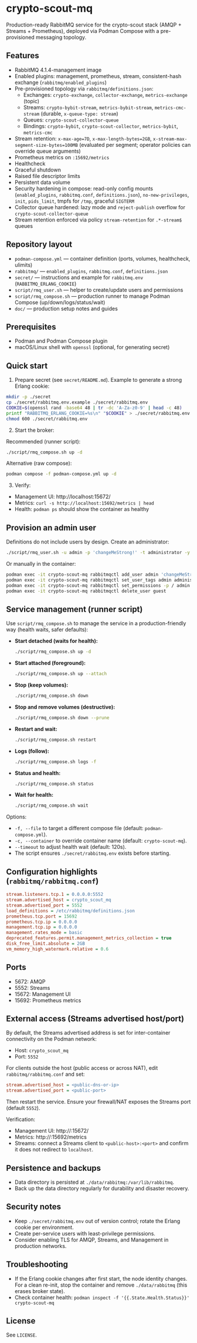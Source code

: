 # crypto-scout-mq

Production-ready RabbitMQ service for the crypto-scout stack (AMQP + Streams + Prometheus), deployed via Podman Compose
with a pre-provisioned messaging topology.

## Features

- RabbitMQ 4.1.4-management image
- Enabled plugins: management, prometheus, stream, consistent-hash exchange (`rabbitmq/enabled_plugins`)
- Pre-provisioned topology via `rabbitmq/definitions.json`:
    - Exchanges: `crypto-exchange`, `collector-exchange`, `metrics-exchange` (topic)
    - Streams: `crypto-bybit-stream`, `metrics-bybit-stream`, `metrics-cmc-stream` (durable, `x-queue-type: stream`)
    - Queues: `crypto-scout-collector-queue`
    - Bindings: `crypto-bybit`, `crypto-scout-collector`, `metrics-bybit`, `metrics-cmc`
- Stream retention: `x-max-age=7D`, `x-max-length-bytes=2GB`, `x-stream-max-segment-size-bytes=100MB` (evaluated per
  segment; operator policies can override queue arguments)
- Prometheus metrics on `:15692/metrics`
- Healthcheck
- Graceful shutdown
- Raised file descriptor limits
- Persistent data volume
- Security hardening in compose: read-only config mounts (`enabled_plugins`, `rabbitmq.conf`, `definitions.json`),
  `no-new-privileges`, `init`, `pids_limit`, tmpfs for `/tmp`, graceful `SIGTERM`
- Collector queue hardened: lazy mode and `reject-publish` overflow for `crypto-scout-collector-queue`
- Stream retention enforced via policy `stream-retention` for `.*-stream$` queues

## Repository layout

- `podman-compose.yml` — container definition (ports, volumes, healthcheck, ulimits)
- `rabbitmq/` — `enabled_plugins`, `rabbitmq.conf`, `definitions.json`
- `secret/` — instructions and example for `rabbitmq.env` (`RABBITMQ_ERLANG_COOKIE`)
- `script/rmq_user.sh` — helper to create/update users and permissions
- `script/rmq_compose.sh` — production runner to manage Podman Compose (up/down/logs/status/wait)
- `doc/` — production setup notes and guides

## Prerequisites

- Podman and Podman Compose plugin
- macOS/Linux shell with `openssl` (optional, for generating secret)

## Quick start

1) Prepare secret (see `secret/README.md`). Example to generate a strong Erlang cookie:

```bash
mkdir -p ./secret
cp ./secret/rabbitmq.env.example ./secret/rabbitmq.env
COOKIE=$(openssl rand -base64 48 | tr -dc 'A-Za-z0-9' | head -c 48)
printf "RABBITMQ_ERLANG_COOKIE=%s\n" "$COOKIE" > ./secret/rabbitmq.env
chmod 600 ./secret/rabbitmq.env
```

2) Start the broker:

Recommended (runner script):

```bash
./script/rmq_compose.sh up -d
```

Alternative (raw compose):

```bash
podman compose -f podman-compose.yml up -d
```

3) Verify:

- Management UI: http://localhost:15672/
- Metrics: `curl -s http://localhost:15692/metrics | head`
- Health: `podman ps` should show the container as healthy

## Provision an admin user

Definitions do not include users by design. Create an administrator:

```bash
./script/rmq_user.sh -u admin -p 'changeMeStrong!' -t administrator -y
```

Or manually in the container:

```bash
podman exec -it crypto-scout-mq rabbitmqctl add_user admin 'changeMeStrong!'
podman exec -it crypto-scout-mq rabbitmqctl set_user_tags admin administrator
podman exec -it crypto-scout-mq rabbitmqctl set_permissions -p / admin ".*" ".*" ".*"
podman exec -it crypto-scout-mq rabbitmqctl delete_user guest
```

## Service management (runner script)

Use `script/rmq_compose.sh` to manage the service in a production-friendly way (health waits, safer defaults):

- **Start detached (waits for health):**
  ```bash
  ./script/rmq_compose.sh up -d
  ```
- **Start attached (foreground):**
  ```bash
  ./script/rmq_compose.sh up --attach
  ```
- **Stop (keep volumes):**
  ```bash
  ./script/rmq_compose.sh down
  ```
- **Stop and remove volumes (destructive):**
  ```bash
  ./script/rmq_compose.sh down --prune
  ```
- **Restart and wait:**
  ```bash
  ./script/rmq_compose.sh restart
  ```
- **Logs (follow):**
  ```bash
  ./script/rmq_compose.sh logs -f
  ```
- **Status and health:**
  ```bash
  ./script/rmq_compose.sh status
  ```
- **Wait for health:**
  ```bash
  ./script/rmq_compose.sh wait
  ```

Options:

- `-f, --file` to target a different compose file (default: `podman-compose.yml`).
- `-c, --container` to override container name (default: `crypto-scout-mq`).
- `--timeout` to adjust health wait (default: 120s).
- The script ensures `./secret/rabbitmq.env` exists before starting.

## Configuration highlights (`rabbitmq/rabbitmq.conf`)

```ini
stream.listeners.tcp.1 = 0.0.0.0:5552
stream.advertised_host = crypto_scout_mq
stream.advertised_port = 5552
load_definitions = /etc/rabbitmq/definitions.json
prometheus.tcp.port = 15692
prometheus.tcp.ip = 0.0.0.0
management.tcp.ip = 0.0.0.0
management.rates_mode = basic
deprecated_features.permit.management_metrics_collection = true
disk_free_limit.absolute = 2GB
vm_memory_high_watermark.relative = 0.6
```

## Ports

- 5672: AMQP
- 5552: Streams
- 15672: Management UI
- 15692: Prometheus metrics

## External access (Streams advertised host/port)

By default, the Streams advertised address is set for inter-container connectivity on the Podman network:

- Host: `crypto_scout_mq`
- Port: `5552`

For clients outside the host (public access or across NAT), edit `rabbitmq/rabbitmq.conf` and set:

```ini
stream.advertised_host = <public-dns-or-ip>
stream.advertised_port = <public-port>
```

Then restart the service. Ensure your firewall/NAT exposes the Streams port (default `5552`).

Verification:

- Management UI: http://<public-host>:15672/
- Metrics:      http://<public-host>:15692/metrics
- Streams:      connect a Streams client to `<public-host>:<port>` and confirm it does not redirect to `localhost`.

## Persistence and backups

- Data directory is persisted at `./data/rabbitmq:/var/lib/rabbitmq`.
- Back up the data directory regularly for durability and disaster recovery.

## Security notes

- Keep `./secret/rabbitmq.env` out of version control; rotate the Erlang cookie per environment.
- Create per-service users with least-privilege permissions.
- Consider enabling TLS for AMQP, Streams, and Management in production networks.

## Troubleshooting

- If the Erlang cookie changes after first start, the node identity changes. For a clean re-init, stop the container and
  remove `./data/rabbitmq` (this erases broker state).
- Check container health: `podman inspect -f '{{.State.Health.Status}}' crypto-scout-mq`

## License

See `LICENSE`.
